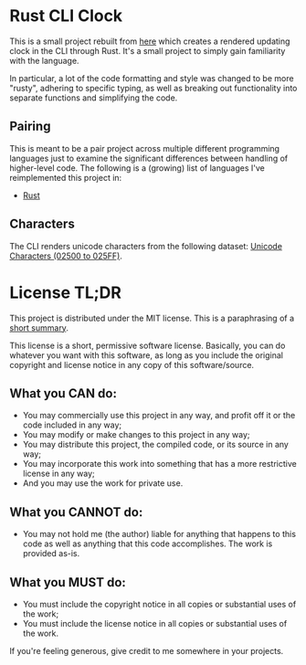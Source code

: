 # Rust CLI Clock

This is a small project rebuilt from
[here](https://github.com/simple-rust-projects/simple-rust-clock) which creates
a rendered updating clock in the CLI through Rust. It's a small project to
simply gain familiarity with the language.

In particular, a lot of the code formatting and style was changed to be more
"rusty", adhering to specific typing, as well as breaking out functionality into
separate functions and simplifying the code.

## Pairing

This is meant to be a pair project across multiple different programming
languages just to examine the significant differences between handling of
higher-level code. The following is a (growing) list of languages I've
reimplemented this project in:

-   [Rust](https://github.com/sharmavins23/rust-cli-clock)

## Characters

The CLI renders unicode characters from the following dataset:
[Unicode Characters (02500 to 025FF)](https://www.w3.org/TR/xml-entity-names/025.html).

# License TL;DR

This project is distributed under the MIT license. This is a paraphrasing of a
[short summary](https://tldrlegal.com/license/mit-license).

This license is a short, permissive software license. Basically, you can do
whatever you want with this software, as long as you include the original
copyright and license notice in any copy of this software/source.

## What you CAN do:

-   You may commercially use this project in any way, and profit off it or the
    code included in any way;
-   You may modify or make changes to this project in any way;
-   You may distribute this project, the compiled code, or its source in any
    way;
-   You may incorporate this work into something that has a more restrictive
    license in any way;
-   And you may use the work for private use.

## What you CANNOT do:

-   You may not hold me (the author) liable for anything that happens to this
    code as well as anything that this code accomplishes. The work is provided
    as-is.

## What you MUST do:

-   You must include the copyright notice in all copies or substantial uses of
    the work;
-   You must include the license notice in all copies or substantial uses of the
    work.

If you're feeling generous, give credit to me somewhere in your projects.
